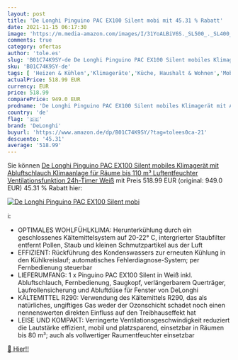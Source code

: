 ```yaml
---
layout: post
title: 'De Longhi Pinguino PAC EX100 Silent mobi mit 45.31 % Rabatt'
date: 2021-11-15 06:17:30
image: 'https://m.media-amazon.com/images/I/31YoALBiV6S._SL500_._SL400_.jpg'
comments: true
category: ofertas
author: 'tole.es'
slug: 'B01C74K9SY-de De Longhi Pinguino PAC EX100 Silent mobiles Klimagerät mit...'
sku: 'B01C74K9SY-de'
tags: [ 'Heizen & Kühlen','Klimageräte','Küche, Haushalt & Wohnen','Mobile Klimageräte','delonghi', ]
actualPrice: 518.99 EUR
currency: EUR
price: 518.99
comparePrice: 949.0 EUR
prodname: 'De Longhi Pinguino PAC EX100 Silent mobiles Klimagerät mit Abluftschlauch  Klimaanlage für Räume bis 110 m³  Luftentfeuchter  Ventilationsfunktion  24h-Timer  Weiß'
country: 'de'
flag: '🇩🇪'
brand: 'DeLonghi'
buyurl: 'https://www.amazon.de/dp/B01C74K9SY/?tag=tolees0ca-21'
descuento: '45.31'
average: '518.99'
---
```


Sie können [De Longhi Pinguino PAC EX100 Silent mobiles Klimagerät mit Abluftschlauch  Klimaanlage für Räume bis 110 m³  Luftentfeuchter  Ventilationsfunktion  24h-Timer  Weiß](https://www.amazon.de/dp/B01C74K9SY/?tag=tolees0ca-21) mit Preis 518.99 EUR (original: 949.0 EUR) 45.31 % Rabatt hier:

[![De Longhi Pinguino PAC EX100 Silent mobi](https://m.media-amazon.com/images/I/31YoALBiV6S._SL500_._SL400_.jpg)](https://www.amazon.de/dp/B01C74K9SY/?tag=tolees0ca-21)

ℹ️:

- OPTIMALES WOHLFÜHLKLIMA: Herunterkühlung durch ein geschlossenes Kältemittelsystem auf 20-22° C, intergrierter Staubfilter entfernt Pollen, Staub und kleinen Schmutzpartikel aus der Luft
- EFFIZIENT: Rückführung des Kondenswassers zur erneuten Kühlung in den Kühlkreislauf; automatisches Fehlerdiagnose-System; per Fernbedienung steuerbar
- LIEFERUMFANG: 1 x Pinguino PAC EX100 Silent in Weiß inkl. Abluftschlauch, Fernbedienung, Saugkopf, verlängerbarem Querträger, Laufrollensicherung und Abluftdüse für Fenster von DeLonghi
- KÄLTEMITTEL R290: Verwendung des Kältemittels R290, das als natürliches, ungiftiges Gas weder der Ozonschicht schadet noch einen nennenswerten direkten Einfluss auf den Treibhauseffekt hat
- LEISE UND KOMPAKT: Verringerte Ventilationsgeschwindigkeit reduziert die Lautstärke effizient, mobil und platzsparend, einsetzbar in Räumen bis 80 m³; auch als vollwertiger Raumentfeuchter einsetzbar

[🛒 Hier!!](https://www.amazon.de/dp/B01C74K9SY/?tag=tolees0ca-21)
